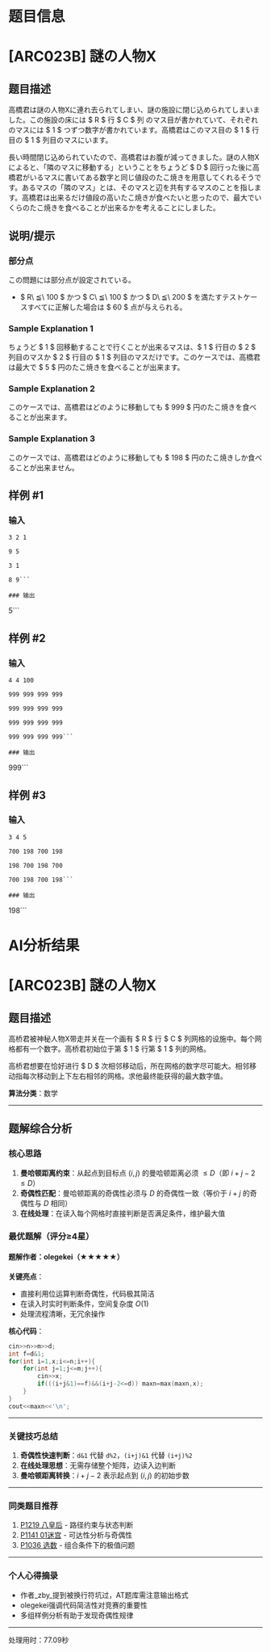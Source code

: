 # 题目信息

# [ARC023B] 謎の人物X

## 题目描述

[problemUrl]: https://atcoder.jp/contests/arc023/tasks/arc023_2

高橋君は謎の人物Xに連れ去られてしまい、謎の施設に閉じ込められてしまいました。この施設の床には $ R $ 行 $ C $ 列 のマス目が書かれていて、それぞれのマスには $ 1 $ つずつ数字が書かれています。高橋君はこのマス目の $ 1 $ 行目の $ 1 $ 列目のマスにいます。

長い時間閉じ込められていたので、高橋君はお腹が減ってきました。謎の人物Xによると、「隣のマスに移動する」ということをちょうど $ D $ 回行った後に高橋君がいるマスに書いてある数字と同じ値段のたこ焼きを用意してくれるそうです。あるマスの「隣のマス」とは、そのマスと辺を共有するマスのことを指します。高橋君は出来るだけ値段の高いたこ焼きが食べたいと思ったので、最大でいくらのたこ焼きを食べることが出来るかを考えることにしました。

## 说明/提示

### 部分点

この問題には部分点が設定されている。

- $ R\ ≦\ 100 $ かつ $ C\ ≦\ 100 $ かつ $ D\ ≦\ 200 $ を満たすテストケースすべてに正解した場合は $ 60 $ 点が与えられる。

### Sample Explanation 1

ちょうど $ 1 $ 回移動することで行くことが出来るマスは、$ 1 $ 行目の $ 2 $ 列目のマスか $ 2 $ 行目の $ 1 $ 列目のマスだけです。このケースでは、高橋君は最大で $ 5 $ 円のたこ焼きを食べることが出来ます。

### Sample Explanation 2

このケースでは、高橋君はどのように移動しても $ 999 $ 円のたこ焼きを食べることが出来ます。

### Sample Explanation 3

このケースでは、高橋君はどのように移動しても $ 198 $ 円のたこ焼きしか食べることが出来ません。

## 样例 #1

### 输入

```
3 2 1

9 5

3 1

8 9```

### 输出

```
5```

## 样例 #2

### 输入

```
4 4 100

999 999 999 999

999 999 999 999

999 999 999 999

999 999 999 999```

### 输出

```
999```

## 样例 #3

### 输入

```
3 4 5

700 198 700 198

198 700 198 700

700 198 700 198```

### 输出

```
198```

# AI分析结果



# [ARC023B] 謎の人物X

## 题目描述

高桥君被神秘人物X带走并关在一个画有 $ R $ 行 $ C $ 列网格的设施中。每个网格都有一个数字。高桥君初始位于第 $ 1 $ 行第 $ 1 $ 列的网格。

高桥君想要在恰好进行 $ D $ 次相邻移动后，所在网格的数字尽可能大。相邻移动指每次移动到上下左右相邻的网格。求他最终能获得的最大数字值。

**算法分类**：数学

---

## 题解综合分析

### 核心思路
1. **曼哈顿距离约束**：从起点到目标点 $(i,j)$ 的曼哈顿距离必须 $\le D$（即 $i+j-2 \le D$）
2. **奇偶性匹配**：曼哈顿距离的奇偶性必须与 $D$ 的奇偶性一致（等价于 $i+j$ 的奇偶性与 $D$ 相同）
3. **在线处理**：在读入每个网格时直接判断是否满足条件，维护最大值

### 最优题解（评分≥4星）

#### 题解作者：olegekei（★★★★★）
**关键亮点**：
- 直接利用位运算判断奇偶性，代码极其简洁
- 在读入时实时判断条件，空间复杂度 $O(1)$
- 处理流程清晰，无冗余操作

**核心代码**：
```cpp
cin>>n>>m>>d;
int f=d&1;
for(int i=1,x;i<=n;i++){
    for(int j=1;j<=m;j++){
        cin>>x;
        if(((i+j&1)==f)&&(i+j-2<=d)) maxn=max(maxn,x);
    }
}
cout<<maxn<<'\n';
```

---

### 关键技巧总结
1. **奇偶性快速判断**：`d&1` 代替 `d%2`，`(i+j)&1` 代替 `(i+j)%2`
2. **在线处理思想**：无需存储整个矩阵，边读入边判断
3. **曼哈顿距离转换**：$i+j-2$ 表示起点到 $(i,j)$ 的初始步数

---

### 同类题目推荐
1. [P1219 八皇后](https://www.luogu.com.cn/problem/P1219) - 路径约束与状态判断
2. [P1141 01迷宫](https://www.luogu.com.cn/problem/P1141) - 可达性分析与奇偶性
3. [P1036 选数](https://www.luogu.com.cn/problem/P1036) - 组合条件下的极值问题

---

### 个人心得摘录
- 作者_zby_提到被换行符坑过，AT题库需注意输出格式
- olegekei强调代码简洁性对竞赛的重要性
- 多组样例分析有助于发现奇偶性规律

---
处理用时：77.09秒